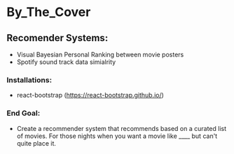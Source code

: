 # By_The_Cover
## Recomender Systems:
+ Visual Bayesian Personal Ranking between movie posters
+ Spotify sound track data simialrity
### Installations:
- react-bootstrap (https://react-bootstrap.github.io/)
### End Goal:
- Create a recommender system that recommends based on a curated list of movies. For those nights when you want a movie like ____ but can't quite place it. 
